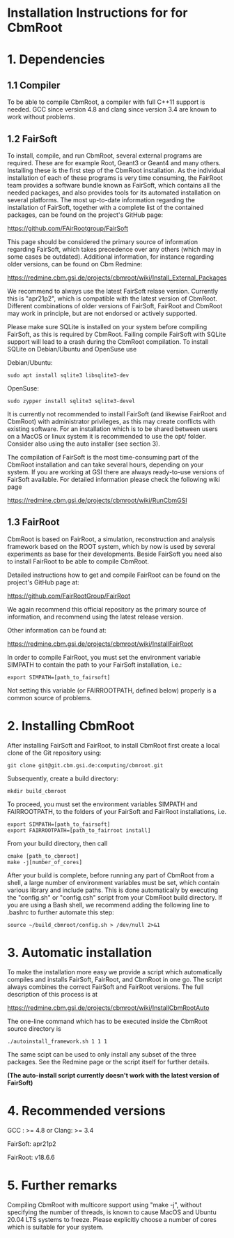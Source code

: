 Installation Instructions for for CbmRoot 
=========================================

# 1. Dependencies

## 1.1 Compiler

To be able to compile CbmRoot, a compiler with full C++11 support is needed. 
GCC since version 4.8 and clang since version 3.4 are known to work without
problems. 

## 1.2 FairSoft

To install, compile, and run CbmRoot, several external programs are required. 
These are for example Root, Geant3 or Geant4 and many others. Installing these
is the first step of the CbmRoot installation. As the individual installation of 
each of these programs is very time consuming, the FairRoot team provides a 
software bundle known as FairSoft, which contains all the needed packages, and also 
provides tools for its automated installation on several platforms. The most up-to-date 
information regarding the installation of FairSoft, together with a complete list of 
the contained packages, can be found on the project's GitHub page:

  https://github.com/FAirRootgroup/FairSoft

This page should be considered the primary source of information regarding FairSoft,
which takes precedence over any others (which may in some cases be outdated). 
Additional information, for instance regarding older versions, can be found on 
Cbm Redmine:

  https://redmine.cbm.gsi.de/projects/cbmroot/wiki/Install_External_Packages

We recommend to always use the latest FairSoft relase version. Currently this is
"apr21p2", which is compatible with the latest version of CbmRoot. Different
combinations of older versions of FairSoft, FairRoot and CbmRoot may work in 
principle, but are not endorsed or actively supported. 

Please make sure SQLite is installed on your system before compiling 
FairSoft, as this is required by CbmRoot. Failing compile FairSoft
with SQLite support will lead to a crash during the CbmRoot compilation. 
To install SQLite on Debian/Ubuntu and OpenSuse use

Debian/Ubuntu:

    sudo apt install sqlite3 libsqlite3-dev

OpenSuse:

    sudo zypper install sqlite3 sqlite3-devel

It is currently not recommended to install FairSoft (and likewise FairRoot and
CbmRoot) with administrator privileges, as this may create conflicts with
existing software. For an installation which is to be shared between users
on a MacOS or linux system it is recommended to use the opt/ folder.
Consider also using the auto installer (see section 3). 

The compilation of FairSoft is the most time-consuming part of the CbmRoot installation
and can take several hours, depending on your system. If you are working at GSI there are 
always ready-to-use versions of FairSoft available. For detailed information please check 
the following wiki page

  https://redmine.cbm.gsi.de/projects/cbmroot/wiki/RunCbmGSI

## 1.3 FairRoot

CbmRoot is based on FairRoot, a simulation, reconstruction and analysis 
framework based on the ROOT system, which by now is used by several
experiments as base for their developments. Beside FairSoft you need also
to install FairRoot to be able to compile CbmRoot.

Detailed instructions how to get and compile FairRoot can be found on
the project's GitHub page at:

  https://github.com/FairRootGroup/FairRoot

We again recommend this official repository as the primary source of
information, and recommend using the latest release version. 

Other information can be found at: 

  https://redmine.cbm.gsi.de/projects/cbmroot/wiki/InstallFairRoot

In order to compile FairRoot, you must set the environment variable SIMPATH
to contain the path to your FairSoft installation, i.e.:

    export SIMPATH=[path_to_fairsoft]

Not setting this variable (or FAIRROOTPATH, defined below) properly is a common
source of problems. 

# 2. Installing CbmRoot

After installing FairSoft and FairRoot, to install CbmRoot first
create a local clone of the Git repository using: 
 
    git clone git@git.cbm.gsi.de:computing/cbmroot.git

Subsequently, create a build directory:

    mkdir build_cbmroot
  
To proceed, you must set the environment variables SIMPATH and FAIRROOTPATH,
to the folders of your FairSoft and FairRoot installations, i.e. 

    export SIMPATH=[path_to_fairsoft]
    export FAIRROOTPATH=[path_to_fairroot install]

From your build directory, then call

    cmake [path_to_cbmroot]
    make -j[number_of_cores]

After your build is complete, before running any part of CbmRoot from a shell, 
a large number of environment variables must be set, which contain various
library and include paths. This is done automatically by executing the "config.sh"
or "config.csh" script from your CbmRoot build directory. If you are using
a Bash shell, we recommend adding the following line to .bashrc to further automate
this step:

    source ~/build_cbmroot/config.sh > /dev/null 2>&1

# 3. Automatic installation

To make the installation more easy we provide a script which automatically
compiles and installs FairSoft, FairRoot, and CbmRoot in one go. The script
always combines the correct FairSoft and FairRoot versions. The full description 
of this process is at 

  https://redmine.cbm.gsi.de/projects/cbmroot/wiki/InstallCbmRootAuto

The one-line command which has to be executed inside the CbmRoot source
directory is

    ./autoinstall_framework.sh 1 1 1

The same scipt can be used to only install any subset of the three packages. See
the Redmine page or the script itself for further details. 

**(The auto-install script currently doesn't work with the latest version of FairSoft)**

# 4. Recommended versions

GCC  : >= 4.8
  or
Clang: >= 3.4

FairSoft: apr21p2

FairRoot: v18.6.6

# 5. Further remarks

Compiling CbmRoot with multicore support using "make -j", without 
specifying the number of threads, is known to cause MacOS and Ubuntu 
20.04 LTS systems to freeze. Please explicitly choose a number of cores 
which is suitable for your system. 
